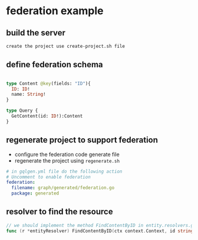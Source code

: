 # federation example

## build the server

```sh
create the project use create-project.sh file 
```

## define federation schema

```graphql

type Content @key(fields: "ID"){
  ID: ID!
  name: String!
}

type Query {
  GetContent(id: ID!):Content
}
```

## regenerate project to support federation

- configure the federation code generate file
- regenerate the project using `regenerate.sh`

```yml
# in gqlgen.yml file do the following action
# Uncomment to enable federation
federation:
  filename: graph/generated/federation.go
  package: generated

```

## resolver to find the resource

```go
// we should implement the method FindContentByID in entity.resolvers.go 
func (r *entityResolver) FindContentByID(ctx context.Context, id string) (*model.Content, error)

```